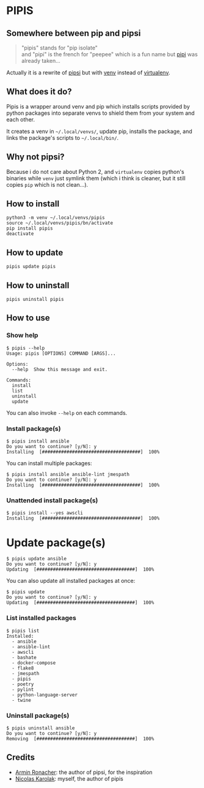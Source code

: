 # PIPIS

## Somewhere between pip and pipsi

> "pipis" stands for "pip isolate" \
> and "pipi" is the french for "peepee" which is a fun name but [pipi](https://pypi.org/project/pipi/) was already taken…

Actually it is a rewrite of [pipsi](https://github.com/mitsuhiko/pipsi) but with [venv](https://docs.python.org/dev/library/venv.html) instead of [virtualenv](https://virtualenv.pypa.io/en/stable/).

## What does it do?

Pipis is a wrapper around venv and pip which installs scripts provided by python packages into separate venvs to shield them from your system and each other.

It creates a venv in `~/.local/venvs/`, update pip, installs the package, and links the package's scripts to `~/.local/bin/`.

## Why not pipsi?

Because i do not care about Python 2, and `virtualenv` copies python's binaries while `venv` just symlink them (which i think is cleaner, but it still copies `pip` which is not clean…).

## How to install

```
python3 -m venv ~/.local/venvs/pipis
source ~/.local/venvs/pipis/bn/activate
pip install pipis
deactivate
```

## How to update

```
pipis update pipis
```

## How to uninstall

```
pipis uninstall pipis
```

## How to use

### Show help

```
$ pipis --help
Usage: pipis [OPTIONS] COMMAND [ARGS]...

Options:
  --help  Show this message and exit.

Commands:
  install
  list
  uninstall
  update
```

You can also invoke `--help` on each commands.

### Install package(s)

```
$ pipis install ansible
Do you want to continue? [y/N]: y
Installing  [####################################]  100%
```

You can install multiple packages:

```
$ pipis install ansible ansible-lint jmespath
Do you want to continue? [y/N]: y
Installing  [####################################]  100%
```

### Unattended install package(s)

```
$ pipis install --yes awscli
Installing  [####################################]  100%
```

# Update package(s)

```
$ pipis update ansible
Do you want to continue? [y/N]: y
Updating  [####################################]  100%
```

You can also update all installed packages at once:

```
$ pipis update
Do you want to continue? [y/N]: y
Updating  [####################################]  100%
```

### List installed packages

```
$ pipis list
Installed:
  - ansible
  - ansible-lint
  - awscli
  - bashate
  - docker-compose
  - flake8
  - jmespath
  - pipis
  - poetry
  - pylint
  - python-language-server
  - twine
```

### Uninstall package(s)

```
$ pipis uninstall ansible
Do you want to continue? [y/N]: y
Removing  [####################################]  100%
```

## Credits

- [Armin Ronacher](https://github.com/mitsuhiko): the author of pipsi, for the inspiration
- [Nicolas Karolak](): myself, the author of pipis
